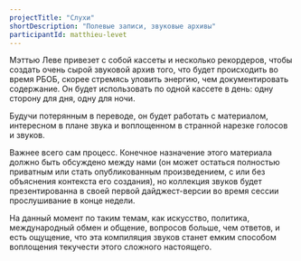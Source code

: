 ```yaml
---
projectTitle: "Слухи"
shortDescription: "Полевые записи, звуковые архивы"
participantId: matthieu-levet
---
```


Мэттью Леве привезет с собой кассеты и несколько рекордеров, чтобы создать очень сырой звуковой архив того, что будет происходить во время РБОБ, скорее стремясь уловить энергию, чем документировать содержание. Он будет использовать по одной кассете в день: одну сторону для дня, одну для ночи.

Будучи потерянным в переводе, он будет работать с материалом, интересном в плане звука и воплощенном в странной нарезке голосов и звуков.

Важнее всего сам процесс. Конечное назначение этого материала должно быть обсуждено между нами (он может остаться полностью приватным или стать опубликованным произведением, с или без объяснения контекста его создания), но коллекция звуков будет презентированна в своей первой дайджест-версии ​​во время сессии прослушивание в конце недели.

На данный момент по таким темам, как искусство, политика, международный обмен и общение, вопросов больше, чем ответов, и есть ощущение, что эта компиляция звуков станет емким способом воплощения текучести этого сложного настоящего.
